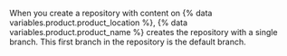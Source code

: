 When you create a repository with content on {% data variables.product.product_location %}, {% data variables.product.product_name %} creates the repository with a single branch. This first branch in the repository is the default branch.
